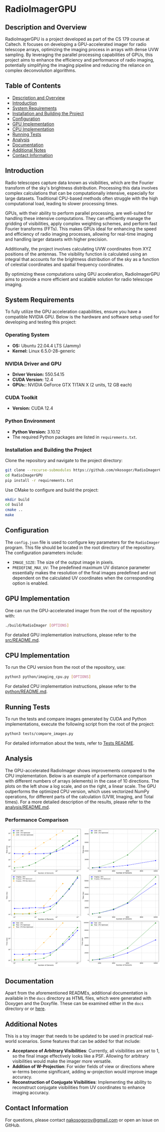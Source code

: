 # RadioImagerGPU

## Description and Overview

RadioImagerGPU is a project developed as part of the CS 179 course at Caltech. It focuses on developing a GPU-accelerated imager for radio telescope arrays, optimizing the imaging process in arrays with dense UVW sampling. By leveraging the parallel processing capabilities of GPUs, this project aims to enhance the efficiency and performance of radio imaging, potentially simplifying the imaging pipeline and reducing the reliance on complex deconvolution algorithms.

## Table of Contents

- [Description and Overview](#description-and-overview)
- [Introduction](#introduction)
- [System Requirements](#system-requirements)
- [Installation and Building the Project](#installation-and-building-the-project)
- [Configuration](#configuration)
- [GPU Implementation](#gpu-implementation)
- [CPU Implementation](#cpu-implementation)
- [Running Tests](#running-tests)
- [Analysis](#analysis)
- [Documentation](#documentation)
- [Additional Notes](#additional-notes)
- [Contact Information](#contact-information)


## Introduction

Radio telescopes capture data known as visibilities, which are the Fourier transform of the sky's brightness distribution. Processing this data involves complex calculations that can be computationally intensive, especially for large datasets. Traditional CPU-based methods often struggle with the high computational load, leading to slower processing times.

GPUs, with their ability to perform parallel processing, are well-suited for handling these intensive computations. They can efficiently manage the gridding of visibilities, apply complex weighting schemes, and perform fast Fourier transforms (FFTs). This makes GPUs ideal for enhancing the speed and efficiency of radio imaging processes, allowing for real-time imaging and handling larger datasets with higher precision.

Additionally, the project involves calculating UVW coordinates from XYZ positions of the antennas. The visibility function is calculated using an integral that accounts for the brightness distribution of the sky as a function of celestial coordinates and spatial frequency coordinates.

By optimizing these computations using GPU acceleration, RadioImagerGPU aims to provide a more efficient and scalable solution for radio telescope imaging.





## System Requirements

To fully utilize the GPU acceleration capabilities, ensure you have a compatible NVIDIA GPU. Below is the hardware and software setup used for developing and testing this project:

### Operating System
- **OS:** Ubuntu 22.04.4 LTS (Jammy)
- **Kernel:** Linux 6.5.0-28-generic

### NVIDIA Driver and GPU
- **Driver Version:** 550.54.15
- **CUDA Version:** 12.4
- **GPUs:**: NVIDIA GeForce GTX TITAN X (2 units, 12 GB each)

### CUDA Toolkit
- **Version:** CUDA 12.4

### Python Environment
- **Python Version:** 3.10.12
- The required Python packages are listed in `requirements.txt`.


### Installation and Building the Project

Clone the repository and navigate to the project directory:

```bash
git clone --recurse-submodules https://github.com/nkosogor/RadioImagerGPU.git
cd RadioImagerGPU
pip install -r requirements.txt
```
Use CMake to configure and build the project:

```bash
mkdir build
cd build
cmake ..
make
```
## Configuration

The `config.json` file is used to configure key parameters for the `RadioImager` program. This file should be located in the root directory of the repository. The configuration parameters include:

- `IMAGE_SIZE`: The size of the output image in pixels.
- `PREDEFINE_MAX_UV`: The predefined maximum UV distance parameter essentially makes the resolution of the final images predefined and not dependent on the calculated UV coordinates when the corresponding option is enabled.


## GPU Implementation

One can run the GPU-accelerated imager from the root of the repository with:
```bash
./build/RadioImager [OPTIONS]
```
For detailed GPU implementation instructions, please refer to the [src/README.md](src/README.md).

## CPU Implementation

To run the CPU version from the root of the repository, use:
```bash
python3 python/imaging_cpu.py [OPTIONS]
```
For detailed CPU implementation instructions, please refer to the [python/README.md](python/README.md).

## Running Tests

To run the tests and compare images generated by CUDA and Python implementations, execute the following script from the root of the project:

```bash
python3 tests/compare_images.py
```

For detailed information about the tests, refer to [Tests README](tests/README.md).

## Analysis

The GPU-accelerated RadioImager shows improvements compared to the CPU implementation. Below is an example of a performance comparison with different numbers of arrays (elements) in the case of 10 directions. The plots on the left show a log scale, and on the right, a linear scale. The GPU outperforms the optimized CPU version, which uses vectorized NumPy operations, for different parts of the calculation (UVW, Imaging, and Total times). For a more detailed description of the results, please refer to the [analysis/README.md](analysis/README.md).



### Performance Comparison

<picture>
  <source media="(prefers-color-scheme: dark)" srcset="analysis/performance_comparison_num_directions_10_dark.png">
  <source media="(prefers-color-scheme: light)" srcset="analysis/performance_comparison_num_directions_10_light.png">
  <img alt="Performance Comparison" src="analysis/performance_comparison_num_directions_10_light.png">
</picture>




## Documentation

Apart from the aforementioned READMEs, additional documentation is available in the `docs` directory as HTML files, which were generated with Doxygen and the Doxyfile. These can be examined either in the `docs` directory or or [here](https://nkosogor.github.io/RadioImagerGPU/).

## Additional Notes

This is a toy imager that needs to be updated to be used in practical real-world scenarios. Some features that can be added for that include:

- **Acceptance of Arbitrary Visibilities**: Currently, all visibilities are set to 1, so the final image effectively looks like a PSF. Allowing for arbitrary visibilities would make the imager more versatile.
- **Addition of W-Projection**: For wider fields of view or directions where w-terms become significant, adding w-projection would improve image accuracy.
- **Reconstruction of Conjugate Visibilities**: Implementing the ability to reconstruct conjugate visibilities from UV coordinates to enhance imaging accuracy.


## Contact Information

For questions, please contact [nakosogorov@gmail.com](mailto:nakosogorov@gmail.com) or open an issue on GitHub.



